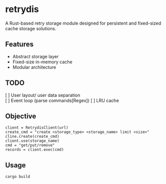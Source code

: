 # retrydis

A Rust-based retry storage module designed for persistent and fixed-sized cache storage solutions.

## Features
- Abstract storage layer
- Fixed-size in-memory cache
- Modular architecture

## TODO
[ ] User layout/ user data separation  
[ ] Event loop (parse commands[Regex])
[ ] LRU cache 

## Objective
```
client = RetrydisClient(url)
create_cmd = "create <storage_type> <storage_name> limit <size>"
cline.create(create_cmd)
client.use(storage_name)
cmd = "get/put/remove"
records = client.exec(cmd) 
```

## Usage
```bash
cargo build
```

